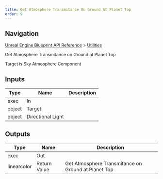 ```yaml
---
title: Get Atmosphere Transmitance On Ground At Planet Top
order: 9
---
```

## Navigation

[Unreal Engine Blueprint API Reference](https://dev.epicgames.com/documentation/en-us/unreal-engine/BlueprintAPI) > [Utilities](https://dev.epicgames.com/documentation/en-us/unreal-engine/BlueprintAPI/Utilities)

Get Atmosphere Transmitance on Ground at Planet Top

Target is Sky Atmosphere Component

## Inputs

| Type | Name | Description |
| --- | --- | --- |
| exec | In |  |
| object | Target |  |
| object | Directional Light |  |

## Outputs

| Type | Name | Description |
| --- | --- | --- |
| exec | Out |  |
| linearcolor | Return Value | Get Atmosphere Transmitance on Ground at Planet Top |
